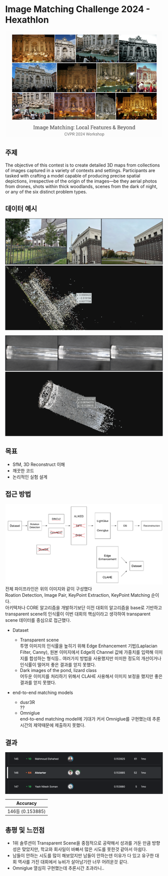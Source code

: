 # Image Matching Challenge 2024 - Hexathlon



![](img/title.png)

## 주제

The objective of this contest is to create detailed 3D maps from collections of images captured in a variety of contexts and settings. Participants are tasked with crafting a model capable of producing precise spatial depictions, irrespective of the origin of the images—be they aerial photos from drones, shots within thick woodlands, scenes from the dark of night, or any of the six distinct problem types.

## 데이터 예시

![church](img/church.png) 
![church](img/church_3d.png)

![cylinder](img/cylinder.png) 
![cylinder](img/cylinder_3d.png)

## 목표

- SfM, 3D Reconstruct 이해
- 깨끗한 코드
- 논리적인 실험 설계


## 접근 방법
![PipeLine](img/pipeline.png)<br>
전체 파이프라인은 위의 이미지와 같이 구성했다 <br>
Roation Detection, Image Pair, KeyPoint Extraction, KeyPoint Matching 순이다. <br>
아키텍처나 CORE 알고리즘을 개발하기보단 이전 대회의 알고리즘을 base로 기반하고 transparent scene의 인식률이 이번 대회의 핵심이라고 생각하여 transparent scene 데이터를 중심으로 접근했다.
- Dataset
    - Transparent scene <br>
     투명 이미지의 인식률을 높히기 위해 Edge Enhancement 기법(Laplacian Filter, Canny), 원본 이미지에서 Edge의 Channel 값에 가중치를 입력해 이미지를 합성하는 형식등.. 여러가지 방법을 사용했지만 미미한 정도의 개선이거나 인식률이 떨어저 좋은 결과를 얻지 못했다. 
    - Dark images of the pond, lizard class <br>
    어두운 이미지를 처리하기 위해서 CLAHE 사용해서 이미지 보정을 했지만 좋은 결과를 얻지 못했다.

- end-to-end matching models <br>
    - dusr3R <br>
    ??
    - Omniglue <br>
    end-to-end matching model에 기대가 커서 Omniglue를 구현했는데 추론시간의 제약때문에 제출하지 못했다.


## 결과
![](img/result.png)

| Accuracy       | 
| ------------ | 
| 146등 (0.153885) | 



## 총평 및 느낀점
- 1위 솔루션이 Transparent Scene을 중점적으로 공략해서 성과를 거둔 만큼 방향성은 맞았지만, 학교와 회사일이 바빠서 많은 시도를 못한것 같아서 아쉽다.
- 남들이 안하는 시도를 많이 해보았지만 남들이 안하는덴 이유가 다 있고 유구한 대회 역사를 가진 대회에서 뉴비가 살아남기란 너무 어려운것 같다.
- Omniglue 열심히 구현했는데 추론시간 초과라니..